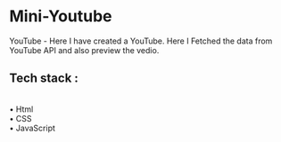 # Mini-Youtube<br/>
YouTube - Here I have created a YouTube. Here I Fetched the data from YouTube API and also preview the vedio.

## Tech stack :
<br/>
• Html <br/>
• CSS<br/>
• JavaScript<br/>
